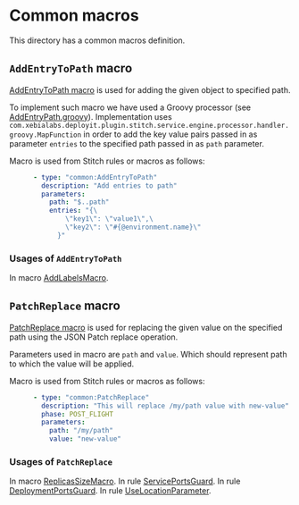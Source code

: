 # Common macros
This directory has a common macros definition.

## `AddEntryToPath` macro
[AddEntryToPath macro](stitch-rules-add-entries.yaml) is used for adding the given object to specified path.

To implement such macro we have used a Groovy processor (see [AddEntryPath.groovy](groovy/AddEntryToPath.groovy)). Implementation uses `com.xebialabs.deployit.plugin.stitch.service.engine.processor.handler.groovy.MapFunction` in order to add the key value pairs passed in as parameter `entries` to the specified path passed in as `path` parameter.  

Macro is used from Stitch rules or macros as follows:
```yaml
      - type: "common:AddEntryToPath"
        description: "Add entries to path"
        parameters:
          path: "$..path"
          entries: "{\
              \"key1\": \"value1\",\
              \"key2\": \"#{@environment.name}\"
            }"
```
### Usages of `AddEntryToPath`
In macro [AddLabelsMacro](../k8s/transfromation/macros/stitch-rules-add-labels.yaml).

## `PatchReplace` macro
[PatchReplace macro](stitch-rules-replace-at-path.yaml) is used for replacing the given value on the specified path using the JSON Patch replace operation.

Parameters used in macro are `path` and `value`. Which should represent path to which the value will be applied.

Macro is used from Stitch rules or macros as follows:
```yaml
      - type: "common:PatchReplace"
        description: "This will replace /my/path value with new-value"
        phase: POST_FLIGHT
        parameters:
          path: "/my/path"
          value: "new-value"
```
### Usages of `PatchReplace`
In macro [ReplicasSizeMacro](../k8s/transfromation/macros/stitch-rules-replicas.yaml).
In rule [ServicePortsGuard](../k8s/transfromation/stitch-rules-service-ports-guard.yaml).
In rule [DeploymentPortsGuard](../k8s/transfromation/stitch-rules-deployment-ports-guard.yaml).
In rule [UseLocationParameter](../azure/stitch-rules-use-location-param.yaml).
